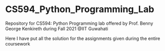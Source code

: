 # CS594_Python_Programming_Lab

Repository for CS594: Python Programming lab
offered by Prof. Benny George Kenkireth during Fall 2021 @IIT Guwahati

Here I have put all the solution for the assignments 
given during the entire coursework
